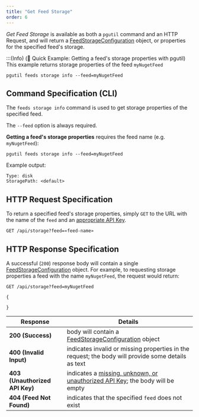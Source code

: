 ```yaml
---
title: "Get Feed Storage"
order: 6
---
```


*Get Feed Storage* is available as both a `pgutil` command and an HTTP Request, and will return a [FeedStorageConfiguration](/docs/proget/reference-api/feeds/proget-api-feeds#feed-storage) object, or properties for the specified feed's storage.

:::(Info) (🚀 Quick Example: Getting a feed's storage properties with pgutil)
This example returns storage properties of the feed `myNugetFeed`
```
pgutil feeds storage info --feed=myNugetFeed
```

## Command Specification (CLI)
The `feeds storage info` command is used to get storage properties of the specified feed.

The `--feed` option is always required. 

**Getting a feed's storage properties** requires the feed name (e.g. `myNugetFeed`):

```
pgutil feeds storage info --feed=myNugetFeed
```

Example output:

```
Type: disk
StoragePath: <default>
```

## HTTP Request Specification
To return a specified feed's storage properties, simply `GET` to the URL with the name of the `feed` and an [appropriate API Key](/docs/proget/reference-api/feeds/proget-api-feeds#authentication).

```
GET /api/storage?feed=«feed-name»
```

## HTTP Response Specification
A successful (`200`) response body will contain a single [FeedStorageConfiguration](/docs/proget/reference-api/feeds/proget-api-feeds#feed-storage) object. For example, to requesting storage properties a feed with the name `myNugetFeed`, the request would return:

```
GET /api/storage?feed=myNugetFeed

{

}
```

| Response | Details |
|---|---|
| **200 (Success)** | body will contain a [FeedStorageConfiguration](/docs/proget/reference-api/feeds/proget-api-feeds#feed-storage) object |
| **400 (Invalid Input)** | indicates invalid or missing properties in the request; the body will provide some details as text |
| **403 (Unauthorized API Key)** | indicates a [missing, unknown, or unauthorized API Key](/docs/proget/reference-api/feeds/proget-api-feeds#authentication); the body will be empty |
| **404 (Feed Not Found)** | indicates that the specified `feed` does not exist |